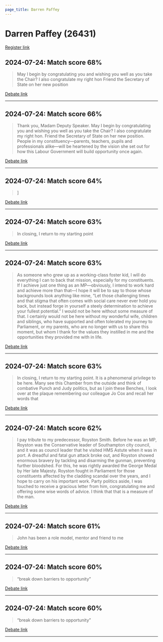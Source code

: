 ```yaml
---
page_title: Darren Paffey
---
```


# Darren Paffey  (26431)

[Register link](https://www.theyworkforyou.com/mp/26431/register)



## 2024-07-24: Match score 68%

>May I begin by congratulating you and wishing you well as you take the Chair? I also congratulate my right hon Friend the Secretary of State on her new position

[Debate link](https://www.theyworkforyou.com/debates/?id=2024-07-24d.715.1) 

---



## 2024-07-24: Match score 66%

>Thank you, Madam Deputy Speaker. May I begin by congratulating you and wishing you well as you take the Chair? I also congratulate my right hon. Friend the Secretary of State on her new position. People in my constituency—parents, teachers, pupils and professionals alike—will be heartened by the vision she set out for how this Labour Government will build opportunity once again.

[Debate link](https://www.theyworkforyou.com/debates/?id=2024-07-24d.715.1) 

---



## 2024-07-24: Match score 64%

>]

[Debate link](https://www.theyworkforyou.com/debates/?id=2024-07-24d.715.1) 

---



## 2024-07-24: Match score 63%

>In closing, I return to my starting point

[Debate link](https://www.theyworkforyou.com/debates/?id=2024-07-24d.715.1) 

---



## 2024-07-24: Match score 63%

>As someone who grew up as a working-class foster kid, I will do everything I can to back that mission, especially for my constituents. If I achieve just one thing as an MP—obviously, I intend to work hard and achieve more than that—I hope it will be to say to those whose backgrounds look anything like mine, “Let those challenging times and that stigma that often comes with social care never ever hold you back, but instead forge in yourself a steely determination to achieve your fullest potential.” I would not be here without some measure of that. I certainly would not be here without my wonderful wife, children and siblings, who have supported and often tolerated my journey to Parliament, or my parents, who are no longer with us to share this moment, but whom I thank for the values they instilled in me and the opportunities they provided me with in life.

[Debate link](https://www.theyworkforyou.com/debates/?id=2024-07-24d.715.1) 

---



## 2024-07-24: Match score 63%

>In closing, I return to my starting point. It is a phenomenal privilege to be here. Many see this Chamber from the outside and think of combative Punch and Judy politics, but as I join these Benches, I look over at the plaque remembering our colleague Jo Cox and recall her words that

[Debate link](https://www.theyworkforyou.com/debates/?id=2024-07-24d.715.1) 

---



## 2024-07-24: Match score 62%

>I pay tribute to my predecessor, Royston Smith. Before he was an MP, Royston was the Conservative leader of Southampton city council, and it was as council leader that he visited HMS Astute when it was in port. A dreadful and fatal gun attack broke out, and Royston showed enormous bravery by tackling and disarming the gunman, preventing further bloodshed. For this, he was rightly awarded the George Medal by Her late Majesty. Royston fought in Parliament for those constituents affected by the cladding scandal over the years, and I hope to carry on his important work. Party politics aside, I was touched to receive a gracious letter from him, congratulating me and offering some wise words of advice. I think that that is a measure of the man.

[Debate link](https://www.theyworkforyou.com/debates/?id=2024-07-24d.715.1) 

---



## 2024-07-24: Match score 61%

>John has been a role model, mentor and friend to me

[Debate link](https://www.theyworkforyou.com/debates/?id=2024-07-24d.715.1) 

---



## 2024-07-24: Match score 60%

>“break down barriers to opportunity”

[Debate link](https://www.theyworkforyou.com/debates/?id=2024-07-24d.715.1) 

---



## 2024-07-24: Match score 60%

>“break down barriers to opportunity”

[Debate link](https://www.theyworkforyou.com/debates/?id=2024-07-24d.715.1) 

---

